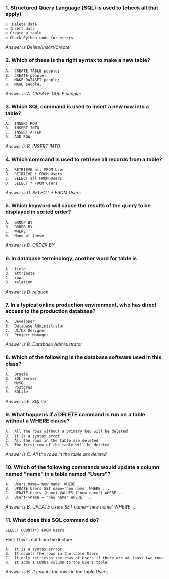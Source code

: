 ### 1.	Structured Query Language (SQL) is used to (check all that apply)
    ☐  Delete data
    ☐ Insert data
    ☐ Create a table
    ☐ Check Python code for errors
_Answer is Delete/Insert/Create_
### 2.	Which of these is the right syntax to make a new table?
    A.	CREATE TABLE people;
    B.	CREATE people;
    C.	MAKE DATASET people;
    D.	MAKE people;
_Answer is A.	CREATE TABLE people;_
### 3.	Which SQL command is used to insert a new row into a table?
    A.	INSERT ROW
    B.	INSERT INTO
    C.	INSERT AFTER
    D.	ADD ROW
_Answer is B.	INSERT INTO_
### 4.	Which command is used to retrieve all records from a table?
    A.	RETRIEVE all FROM User
    B.	RETRIEVE * FROM Users
    C.	SELECT all FROM Users
    D.	SELECT * FROM Users
_Answer is D.	SELECT * FROM Users_
### 5.	Which keyword will cause the results of the query to be displayed in sorted order?
    A.	GROUP BY
    B.	ORDER BY
    C.	WHERE
    D.	None of these
_Answer is B.	ORDER BY_
### 6.	In database terminology, another word for table is
    A.	field
    B.	attribute
    C.	row
    D.	relation
_Answer is D.	relation_
### 7.	In a typical online production environment, who has direct access to the production database?
    A.	Developer
    B.	Database Administrator
    C.	UI/UX Designer
    D.	Project Manager
_Answer is B.	Database Administrator_
### 8.	Which of the following is the database software used in this class?
    A.	Oracle
    B.	SQL Server
    C.	MySQL
    D.	Postgres
    E.	SQLite
_Answer is E.	SQLite_
### 9.	What happens if a DELETE command is run on a table without a WHERE clause?
    A.	All the rows without a primary key will be deleted
    B.	It is a syntax error
    C.	All the rows in the table are deleted
    D.	The first row of the table will be deleted
_Answer is C.	All the rows in the table are deleted_
### 10.	Which of the following commands would update a column named "name" in a table named "Users"?
    A.	Users.name='new name' WHERE ...
    B.	UPDATE Users SET name='new name' WHERE ...
    C.	UPDATE Users (name) VALUES ('new name') WHERE ...
    D.	Users->name = 'new name' WHERE ...
_Answer is B.	UPDATE Users SET name='new name' WHERE ..._
### 11.	What does this SQL command do?
    SELECT COUNT(*) FROM Users
Hint: This is not from the lecture

    A.	It is a syntax errror
    B.	It counts the rows in the table Users
    C.	It only retrieves the rows of Users if there are at least two rows
    D.	It adds a COUNT column to the Users table
_Answer is B.	It counts the rows in the table Users_

